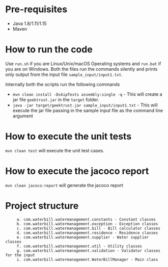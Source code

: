 # Pre-requisites
* Java 1.8/1.11/1.15
* Maven

# How to run the code

Use `run.sh` if you are Linux/Unix/macOS Operating systems and `run.bat` if you are on Windows.
Both the files run the commands silently and prints only output from the input file `sample_input/input1.txt`.

Internally both the scripts run the following commands 

 * `mvn clean install -DskipTests assembly:single -q` - This will create a jar file `geektrust.jar` in the `target` folder.
 * `java -jar target/geektrust.jar sample_input/input1.txt` - This will execute the jar file passing in the sample input file as the command line argument

 # How to execute the unit tests

 `mvn clean test` will execute the unit test cases.

# How to execute the jacoco report

`mvn clean jacoco:report` will generate the jacoco report

# Project structure
  ```
       a. com.waterbill.watermanagement.constants - Constant classes
       b. com.waterbill.watermanagement.exception - Exception classes
       c. com.waterbill.watermanagement.bill - Bill calculator classes
       d. com.waterbill.watermanagement.residence - Residence classes
       e. com.waterbill.watermanagement.supplier - Water supplier classes
       f. com.waterbill.watermanagement.util - Utility classes
       g. com.waterbill.watermanagement.validation - Validator classes for the input
       i. com.waterbill.watermanagement.WaterBillManager - Main class
  ```